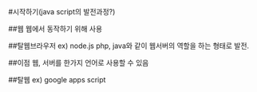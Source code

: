 #시작하기(java script의 발전과정?)


##웹
웹에서 동작하기 위해 사용

##탈웹브라우저
ex) node.js
php, java와 같이 웹서버의 역할을 하는 형태로 발전.

##이점
웹, 서버를 한가지 언어로 사용할 수 있음

##탈웹
ex) google apps script



